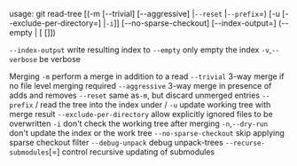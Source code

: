 usage: git read-tree [(-m [--trivial] [--aggressive] |`--reset` |`--prefix`=<prefix>) [-u [--exclude-per-directory=<gitignore>] |`-i`]] [--no-sparse-checkout] [--index-output=<file>] (--empty | <tree-ish1> [<tree-ish2> [<tree-ish3>]])

   `--index-output` <file>
                          write resulting index to <file>
   `--empty`               only empty the index
   `-v`,`--verbose`         be verbose

Merging
   `-m`                    perform a merge in addition to a read
   `--trivial`             3-way merge if no file level merging required
   `--aggressive`          3-way merge in presence of adds and removes
   `--reset`               same as`-m`, but discard unmerged entries
   `--prefix` <subdirectory>/
                          read the tree into the index under <subdirectory>/
   `-u`                    update working tree with merge result
   `--exclude-per-directory` <gitignore>
                          allow explicitly ignored files to be overwritten
   `-i`                    don't check the working tree after merging
   `-n`,`--dry-run`         don't update the index or the work tree
   `--no-sparse-checkout`  skip applying sparse checkout filter
   `--debug-unpack`        debug unpack-trees
   `--recurse-submodules`[=<checkout>]
                          control recursive updating of submodules

